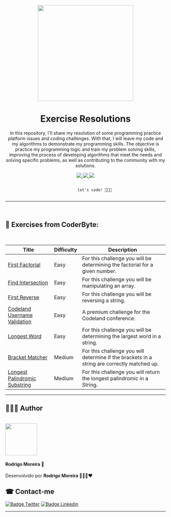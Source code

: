 
<p align="center">
    <img height="300px" src="https://cdn.hashnode.com/res/hashnode/image/upload/v1617069698175/vULaFQ2Le.png"> 
</p>

<h1 align="center">Exercise Resolutions</h1>

<p align="center">In this repository, I'll share my resolution of some programming practice platform issues and coding challenges. With that, I will leave my code and my algorithms to demonstrate my programming skills. The objective is practice my programming logic and train my problem solving skills, improving the process of developing algorithms that meet the needs and solving specific problems, as well as contributing to the community with my solutions.</p>

<p align="center">
    <a href="https://github.com/RodrigoMoreiraDaSilva/Layout-Do-Netflix/issues">
        <img src="https://img.shields.io/github/issues/RodrigoMoreiraDaSilva/Exercises-resolutions?color=blueviolet&style=for-the-badge&labelColor=d3b1e2">
    </a>
    <a href="https://github.com/RodrigoMoreiraDaSilva/Layout-Do-Netflix/network">
        <img src="https://img.shields.io/github/forks/RodrigoMoreiraDaSilva/Exercises-resolutions?style=for-the-badge&labelColor=93deed">
    </a>
    <a href="https://github.com/RodrigoMoreiraDaSilva/Layout-Do-Netflix/stargazers">
        <img src="https://img.shields.io/github/stars/RodrigoMoreiraDaSilva/Exercises-resolutions?color=34c607&style=for-the-badge&labelColor=8aea8f">
    </a>
</p>

<p align="center">
    <code>
        let's code! 🚀🚀🚀
    </code>
</p>

****

<br/>

## 👾 Exercises from CoderByte:

<br/>

Title           | Difficulty        | Description
----------------|-------------------|------------
[First Factorial](resolutions/FirstFactorial) | Easy              | For this challenge you will be determining the factorial for a given number.
[Find Intersection](resolutions/FindIntersection) | Easy | For this challenge you will be manipulating an array.
[First Reverse]() | Easy | For this challenge you will be reversing a string.
[Codeland Username Validation](resolutions/CodelandUsernameValidation) | Easy | A premium challenge for the Codeland conference.
[Longest Word]() | Easy | For this challenge you will be determining the largest word in a string.
[Bracket Matcher]() | Medium | For this challenge you will determine if the brackets in a string are correctly matched up.
[Longest Palindromic Substring]() | Medium | For this challenge you will return the longest palindromic in a String. 

****

## 👨🏽‍💻 Author

<br/>

<img src="https://avatars.githubusercontent.com/u/78985382?s=460&u=421fd89ba15c63b87559a53804a6b850f5890575&v=4" height="100px">

#### Rodrigo Moreira 🌠
<p> Desenvolvido por <b>Rodrigo Moreira  👨🏽‍💼❤️ </b></p>

## ☎ Contact-me

[![Badge Twitter](https://img.shields.io/badge/Twitter-1DA1F2?style=for-the-badge&logo=twitter&logoColor=white)](https://twitter.com/psrodrigs)
[![Badge Linkedin](https://img.shields.io/badge/LinkedIn-0077B5?style=for-the-badge&logo=linkedin&logoColor=white)](https://www.linkedin.com/in/rodrigo-m0reira-da-silva/)

****
